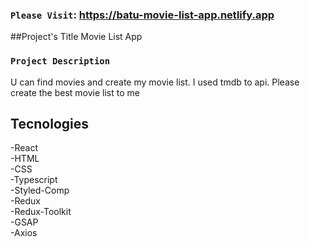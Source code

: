 ### `Please Visit`: https://batu-movie-list-app.netlify.app
##Project's Title
Movie List App

### `Project Description`
U can find movies and create my movie list. I used tmdb to api. Please create the best movie list to me 

## Tecnologies
-React <br />
-HTML <br />
-CSS <br />
-Typescript <br />
-Styled-Comp <br />
-Redux <br />
-Redux-Toolkit <br />
-GSAP <br />
-Axios  <br />
